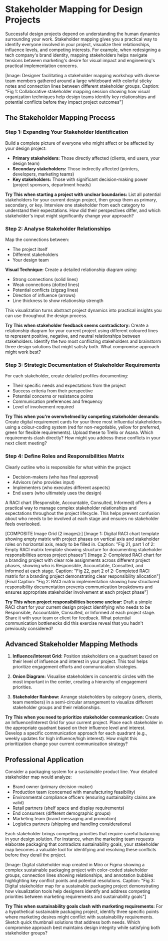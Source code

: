 # Stakeholder Mapping for Design Projects

Successful design projects depend on understanding the human dynamics surrounding your work. Stakeholder mapping gives you a practical way to identify everyone involved in your project, visualize their relationships, influence levels, and competing interests. For example, when redesigning a tech company's brand identity, mapping stakeholders helps navigate tensions between marketing's desire for visual impact and engineering's practical implementation concerns.

[Image: Designer facilitating a stakeholder mapping workshop with diverse team members gathered around a large whiteboard with colorful sticky notes and connection lines between different stakeholder groups. Caption: "Fig 1: Collaborative stakeholder mapping session showing how visual organization techniques help design teams identify key relationships and potential conflicts before they impact project outcomes"]

## The Stakeholder Mapping Process

### Step 1: Expanding Your Stakeholder Identification

Build a complete picture of everyone who might affect or be affected by your design project:

* **Primary stakeholders:** Those directly affected (clients, end users, your design team)
* **Secondary stakeholders:** Those indirectly affected (printers, developers, marketing teams)
* **Key stakeholders:** Those with significant decision-making power (project sponsors, department heads)

**Try This when starting a project with unclear boundaries:** List all potential stakeholders for your current design project, then group them as primary, secondary, or key. Interview one stakeholder from each category to understand their expectations. How did their perspectives differ, and which stakeholder's input might significantly change your approach?

### Step 2: Analyse Stakeholder Relationships

Map the connections between:
* The project itself
* Different stakeholders
* Your design team

**Visual Technique:** Create a detailed relationship diagram using:
* Strong connections (solid lines)
* Weak connections (dotted lines)
* Potential conflicts (zigzag lines)
* Direction of influence (arrows)
* Line thickness to show relationship strength

This visualization turns abstract project dynamics into practical insights you can use throughout the design process.

**Try This when stakeholder feedback seems contradictory:** Create a relationship diagram for your current project using different coloured lines to represent positive, negative, and neutral relationships between stakeholders. Identify the two most conflicting stakeholders and brainstorm three design solutions that might satisfy both. What compromise approach might work best?

### Step 3: Strategic Documentation of Stakeholder Requirements

For each stakeholder, create detailed profiles documenting:
* Their specific needs and expectations from the project
* Success criteria from their perspective
* Potential concerns or resistance points
* Communication preferences and frequency
* Level of involvement required

**Try This when you're overwhelmed by competing stakeholder demands:** Create digital requirement cards for your three most influential stakeholders using a colour-coding system (red for non-negotiable, yellow for preferred, green for flexible requirements). Upload these to Trello or Asana. Which requirements clash directly? How might you address these conflicts in your next client meeting?

### Step 4: Define Roles and Responsibilities Matrix

Clearly outline who is responsible for what within the project:
* Decision-makers (who has final approval)
* Advisors (who provides input)
* Implementers (who executes different aspects)
* End users (who ultimately uses the design)

A RACI chart (Responsible, Accountable, Consulted, Informed) offers a practical way to manage complex stakeholder relationships and expectations throughout the project lifecycle. This helps prevent confusion about who needs to be involved at each stage and ensures no stakeholder feels overlooked.

[COMPOSITE Image Grid (2 images):]
[Image 1: Digital RACI chart template showing empty matrix with project phases on vertical axis and stakeholder roles on horizontal axis, ready to be filled in. Caption: "Fig 21, part 1 of 2: Empty RACI matrix template showing structure for documenting stakeholder responsibilities across project phases"]
[Image 2: Completed RACI chart for a branding project with clear role assignments across different project phases, showing who is Responsible, Accountable, Consulted, and Informed at each stage. Caption: "Fig 22, part 2 of 2: Completed RACI matrix for a branding project demonstrating clear responsibility allocation"]
[Final Caption: "Fig 2: RACI matrix implementation showing how structured responsibility documentation prevents communication breakdowns and ensures appropriate stakeholder involvement at each project phase"]

**Try This when project responsibilities become unclear:** Draft a simple RACI chart for your current design project identifying who needs to be Responsible, Accountable, Consulted, or Informed at each project stage. Share it with your team or client for feedback. What potential communication bottlenecks did this exercise reveal that you hadn't previously considered?

## Advanced Stakeholder Mapping Methods

1. **Influence/Interest Grid:** Position stakeholders on a quadrant based on their level of influence and interest in your project. This tool helps prioritize engagement efforts and communication strategies.

2. **Onion Diagram:** Visualise stakeholders in concentric circles with the most important in the center, creating a hierarchy of engagement priorities.

3. **Stakeholder Rainbow:** Arrange stakeholders by category (users, clients, team members) in a semi-circular arrangement to visualize different stakeholder groups and their relationships.

**Try This when you need to prioritize stakeholder communication:** Create an Influence/Interest Grid for your current project. Place each stakeholder in the appropriate quadrant based on their influence level and interest. Develop a specific communication approach for each quadrant (e.g., weekly updates for high influence/high interest). How might this prioritization change your current communication strategy?

## Professional Application

Consider a packaging system for a sustainable product line. Your detailed stakeholder map would analyze:
* Brand owner (primary decision-maker)
* Production team (concerned with manufacturing feasibility)
* Environmental compliance officers (ensuring sustainability claims are valid)
* Retail partners (shelf space and display requirements)
* End consumers (different demographic groups)
* Marketing team (brand messaging and promotion)
* Logistics partners (shipping and handling considerations)

Each stakeholder brings competing priorities that require careful balancing in your design solution. For instance, when the marketing team requests elaborate packaging that contradicts sustainability goals, your stakeholder map becomes a valuable tool for identifying and resolving these conflicts before they derail the project.

[Image: Digital stakeholder map created in Miro or Figma showing a complex sustainable packaging project with color-coded stakeholder groups, connection lines showing relationships, and annotation bubbles highlighting key conflict points and potential resolutions. Caption: "Fig 3: Digital stakeholder map for a sustainable packaging project demonstrating how visualization tools help designers identify and address competing priorities between marketing requirements and sustainability goals"]

**Try This when sustainability goals clash with marketing requirements:** For a hypothetical sustainable packaging project, identify three specific points where marketing desires might conflict with sustainability requirements. Sketch quick thumbnail solutions that address both needs. Which compromise approach best maintains design integrity while satisfying both stakeholder groups?
